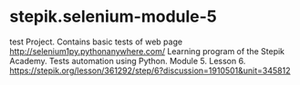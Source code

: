 # stepik.selenium-module-5
test Project. Contains basic tests of web page http://selenium1py.pythonanywhere.com/
Learning program of the Stepik Academy. Tests automation using Python.
Module 5. Lesson 6.
https://stepik.org/lesson/361292/step/6?discussion=1910501&unit=345812
